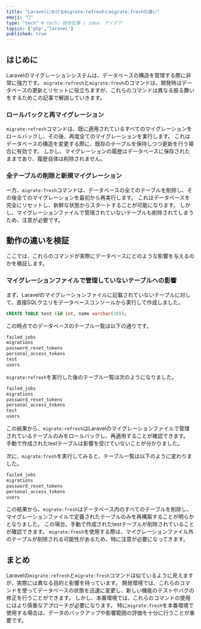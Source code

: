```yaml
---
title: "Laravelにおけるmigrate:refreshとmigrate:freshの違い"
emoji: "💨"
type: "tech" # tech: 技術記事 / idea: アイデア
topics: ['php','laravel']
published: true
---
```


## はじめに
Laravelのマイグレーションシステムは、データベースの構造を管理する際に非常に強力です。
`migrate:refresh`と`migrate:fresh`のコマンドは、開発時はデータベースの更新とリセットに役立ちますが、これらのコマンドは異なる振る舞いをするためこの記事で解説していきます。

### ロールバックと再マイグレーション
`migrate:refresh`コマンドは、既に適用されているすべてのマイグレーションをロールバックし、その後、再度全てのマイグレーションを実行します。
これはデータベースの構造を変更する際に、既存のテーブルを保持しつつ更新を行う場合に有効です。
しかし、マイグレーションの履歴はデータベースに保存されたままであり、履歴自体は削除されません。

### 全テーブルの削除と新規マイグレーション
一方、`migrate:fresh`コマンドは、データベースの全てのテーブルを削除し、その後全てのマイグレーションを最初から再実行します。
これはデータベースを完全にリセットし、新鮮な状態からスタートすることが可能になります。
しかし、マイグレーションファイルで管理されていないテーブルも削除されてしまうため、注意が必要です。

## 動作の違いを検証
ここでは、これらのコマンドが実際にデータベースにどのような影響を与えるのかを検証します。

### マイグレーションファイルで管理していないテーブルへの影響
まず、Laravelのマイグレーションファイルに記載されていないテーブルに対して、直接SQLクエリをデータベースコンソールから実行して作成しました。

```sql
CREATE TABLE test (id int, name varchar(10));
```

この時点でのデータベースのテーブル一覧は以下の通りです。

```sql
failed_jobs
migrations
password_reset_tokens
personal_access_tokens
test
users
```

`migrate:refresh`を実行した後のテーブル一覧は次のようになりました。

```sql
failed_jobs
migrations
password_reset_tokens
personal_access_tokens
test
users
```

この結果から、`migrate:refresh`はLaravelのマイグレーションファイルで管理されているテーブルのみをロールバックし、再適用することが確認できます。
手動で作成されたtestテーブルは影響を受けていないことが分かりました。

次に、`migrate:fresh`を実行してみると、テーブル一覧は以下のように変わりました。

```sql
failed_jobs
migrations
password_reset_tokens
personal_access_tokens
users
```

この結果から、`migrate:fresh`はデータベース内のすべてのテーブルを削除し、マイグレーションファイルで定義されたテーブルのみを再構築することが明らかとなりました。
この場合、手動で作成されたtestテーブルが削除されていることが確認できます。
`migrate:fresh`を使用する際は、マイグレーションファイル外のテーブルが削除される可能性があるため、特に注意が必要になってきます。

## まとめ
Laravelの`migrate:refresh`と`migrate:fresh`コマンドは似ているように見えますが、実際には異なる目的と影響を持っています。
開発環境では、これらのコマンドを使ってデータベースの状態を迅速に変更し、新しい機能のテストやバグの修正を行うことができます。
しかし、本番環境では、これらのコマンドの使用にはより慎重なアプローチが必要になります。
特に`migrate:fresh`を本番環境で使用する場合は、データのバックアップや影響範囲の評価を十分に行うことが重要です。
